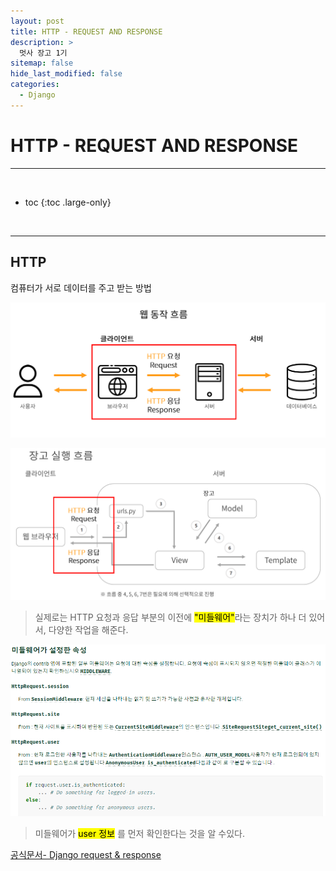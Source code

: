 ```yaml
---
layout: post
title: HTTP - REQUEST AND RESPONSE
description: >
  멋사 장고 1기
sitemap: false
hide_last_modified: false
categories:
  - Django
---
```





# HTTP - REQUEST AND RESPONSE
---
<br>

* toc
{:toc .large-only}



<br>

---
## HTTP
컴퓨터가 서로 데이터를 주고 받는 방법


![http1](/assets/img/Django/http1.PNG)

![http2](/assets/img/Django/http2.PNG)


> 실제로는 HTTP 요청과 응답 부분의 이전에 <mark>"미들웨어"</mark>라는 장치가 하나 더 있어서,
> 다양한 작업을 해준다.


![document](/assets/img/Django/document.PNG)

> 미들웨어가 <mark>user 정보</mark> 를 먼저 확인한다는 것을 알 수있다.

[공식문서- Django request & response](https://docs.djangoproject.com/en/4.0/ref/request-response/)